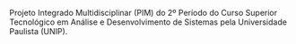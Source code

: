 Projeto Integrado Multidisciplinar (PIM) do 2º Período do Curso Superior Tecnológico em Análise e Desenvolvimento de Sistemas pela Universidade Paulista (UNIP).